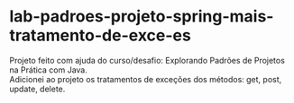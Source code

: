 # lab-padroes-projeto-spring-mais-tratamento-de-exce-es
Projeto feito com ajuda do curso/desafio: Explorando Padrões de Projetos na Prática com Java.
<br />
Adicionei ao projeto os tratamentos de exceções dos métodos: get, post, update, delete.
